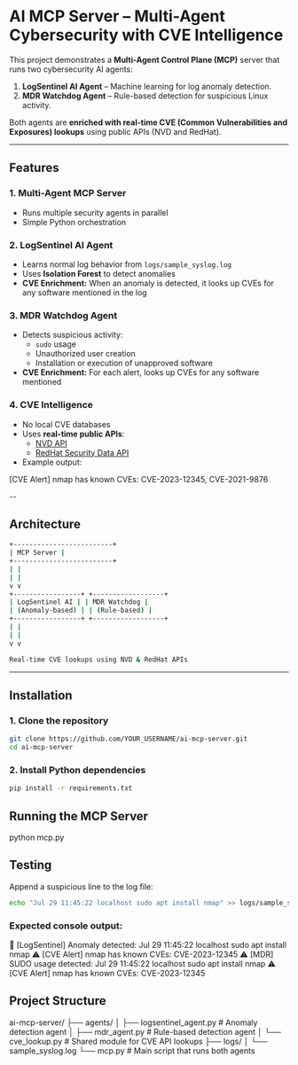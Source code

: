 # AI MCP Server – Multi-Agent Cybersecurity with CVE Intelligence

This project demonstrates a **Multi-Agent Control Plane (MCP)** server that runs two cybersecurity AI agents:

1. **LogSentinel AI Agent** – Machine learning for log anomaly detection.
2. **MDR Watchdog Agent** – Rule-based detection for suspicious Linux activity.

Both agents are **enriched with real-time CVE (Common Vulnerabilities and Exposures) lookups** using public APIs (NVD and RedHat).

---

## Features

### 1. Multi-Agent MCP Server
- Runs multiple security agents in parallel
- Simple Python orchestration

### 2. LogSentinel AI Agent
- Learns normal log behavior from `logs/sample_syslog.log`
- Uses **Isolation Forest** to detect anomalies
- **CVE Enrichment:** When an anomaly is detected, it looks up CVEs for any software mentioned in the log

### 3. MDR Watchdog Agent
- Detects suspicious activity:
  - `sudo` usage
  - Unauthorized user creation
  - Installation or execution of unapproved software
- **CVE Enrichment:** For each alert, looks up CVEs for any software mentioned

### 4. CVE Intelligence
- No local CVE databases
- Uses **real-time public APIs**:
  - [NVD API](https://services.nvd.nist.gov/rest/json/cves/2.0)
  - [RedHat Security Data API](https://access.redhat.com/labs/securitydataapi)
- Example output:

[CVE Alert] nmap has known CVEs: CVE-2023-12345, CVE-2021-9876

--

## Architecture
```bash
+-------------------------+
| MCP Server |
+-------------------------+
| |
| |
v v
+-----------------+ +------------------+
| LogSentinel AI | | MDR Watchdog |
| (Anomaly-based) | | (Rule-based) |
+-----------------+ +------------------+
| |
| |
v v

Real-time CVE lookups using NVD & RedHat APIs
```
---

## Installation

### 1. Clone the repository

```bash
git clone https://github.com/YOUR_USERNAME/ai-mcp-server.git
cd ai-mcp-server
```

### 2. Install Python dependencies
```bash
pip install -r requirements.txt
```

## Running the MCP Server
python mcp.py


## Testing
Append a suspicious line to the log file:
```bash
echo "Jul 29 11:45:22 localhost sudo apt install nmap" >> logs/sample_syslog.log
```

### Expected console output:
🚨 [LogSentinel] Anomaly detected: Jul 29 11:45:22 localhost sudo apt install nmap
⚠️ [CVE Alert] nmap has known CVEs: CVE-2023-12345
⚠️ [MDR] SUDO usage detected: Jul 29 11:45:22 localhost sudo apt install nmap
⚠️ [CVE Alert] nmap has known CVEs: CVE-2023-12345


## Project Structure
ai-mcp-server/
├── agents/
│   ├── logsentinel_agent.py  # Anomaly detection agent
│   ├── mdr_agent.py          # Rule-based detection agent
│   └── cve_lookup.py         # Shared module for CVE API lookups
├── logs/
│   └── sample_syslog.log
└── mcp.py                    # Main script that runs both agents




